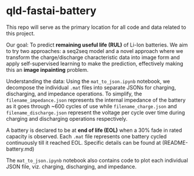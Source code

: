 # qld-fastai-battery

This repo will serve as the primary location for all code and data related to this project.

Our goal: To predict **remaining useful life (RUL)** of Li-Ion batteries. We aim to try two approaches: a seq2seq model and a novel approach where we transform the charge/discharge characteristic data into image form and apply self-supervised learning to make the prediction, effectively making this an **image inpainting** problem.

Understanding the data: Using the `mat_to_json.ipynb` notebook, we decompose the individual `.mat` files into separate JSONs for charging, discharging, and impedance operations. To simplify, the `filename_impedance.json` represents the internal impedance of the battery as it goes through ~600 cycles of use while `filename_charge.json` and `filename_discharge.json` represent the voltage per cycle over time during charging and discharging operations respectively.

A battery is declared to be at **end of life (EOL)** when a 30% fade in rated capacity is observed. Each `.mat` file represents one battery cycled continuously till it reached EOL. Specific details can be found at (README-battery.md)

The `mat_to_json.ipynb` notebook also contains code to plot each individual JSON file, viz. charging, discharging, and impedance.
